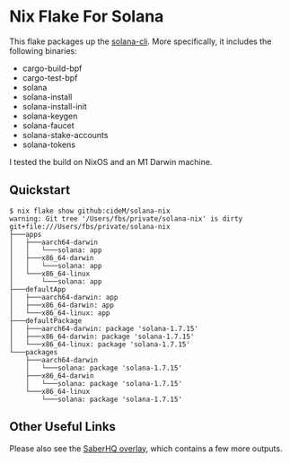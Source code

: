 # Nix Flake For Solana

This flake packages up the [solana-cli](https://docs.solana.com/cli/install-solana-cli-tools). More specifically, it includes the following binaries:

- cargo-build-bpf
- cargo-test-bpf
- solana
- solana-install
- solana-install-init
- solana-keygen
- solana-faucet
- solana-stake-accounts
- solana-tokens

I tested the build on NixOS and an M1 Darwin machine.

## Quickstart

```shell
$ nix flake show github:cideM/solana-nix
warning: Git tree '/Users/fbs/private/solana-nix' is dirty
git+file:///Users/fbs/private/solana-nix
├───apps
│   ├───aarch64-darwin
│   │   └───solana: app
│   ├───x86_64-darwin
│   │   └───solana: app
│   └───x86_64-linux
│       └───solana: app
├───defaultApp
│   ├───aarch64-darwin: app
│   ├───x86_64-darwin: app
│   └───x86_64-linux: app
├───defaultPackage
│   ├───aarch64-darwin: package 'solana-1.7.15'
│   ├───x86_64-darwin: package 'solana-1.7.15'
│   └───x86_64-linux: package 'solana-1.7.15'
└───packages
    ├───aarch64-darwin
    │   └───solana: package 'solana-1.7.15'
    ├───x86_64-darwin
    │   └───solana: package 'solana-1.7.15'
    └───x86_64-linux
        └───solana: package 'solana-1.7.15'
```

## Other Useful Links

Please also see the [SaberHQ
overlay](https://github.com/saber-hq/saber-overlay), which contains a few more
outputs.
